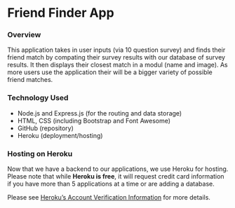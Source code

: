 # Friend Finder App

### Overview

This application takes in user inputs (via  10 question survey) and finds their friend match by compating their survey results with our database of survey results. It then displays their closest match in a modul (name and image). As more users use the application their will be a bigger variety of possible friend matches.

### Technology Used
  * Node.js and Express.js (for the routing and data storage)
  * HTML, CSS (including Bootstrap and Font Awesome)
  * GitHub (repository)
  * Heroku (deployment/hosting)

### Hosting on Heroku

Now that we have a backend to our applications, we use Heroku for hosting. Please note that while **Heroku is free**, it will request credit card information if you have more than 5 applications at a time or are adding a database. 

Please see [Heroku’s Account Verification Information](https://devcenter.heroku.com/articles/account-verification) for more details. 
